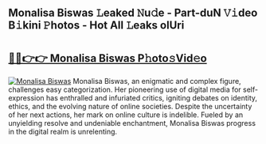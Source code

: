 ## Monalisa Biswas 𝙻eaked 𝙽u𝚍e - Part-duN 𝚅𝚒deo B𝚒kini 𝙿hotos - Hot All 𝙻eaks olUri

# <h2><a href="http://ld78svw.urlbe.top/?page=Monalisa+Biswas">🔗🔗👉👉 Monalisa Biswas P𝚑oto𝚜Vid𝚎o</a></h2>

[![Monalisa Biswas](https://i.imgur.com/eBuTRDB.gif)](http://ld78svw.urlbe.top/?page=Monalisa+Biswas)
Monalisa Biswas, an enigmatic and complex figure, challenges easy categorization. Her pioneering use of digital media for self-expression has enthralled and infuriated critics, igniting debates on identity, ethics, and the evolving nature of online societies. Despite the uncertainty of her next actions, her mark on online culture is indelible. Fueled by an unyielding resolve and undeniable enchantment, Monalisa Biswas progress in the digital realm is unrelenting.
